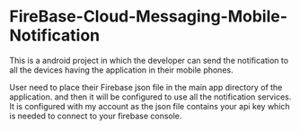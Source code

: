 # FireBase-Cloud-Messaging-Mobile-Notification
This is a android project in which the developer can send the notification to all the devices having the application in their mobile phones.

User need to place their Firebase json file in the main app directory of the application.
and then it will be configured to use all the notification services. It is configured with my account as the json file contains your api key which is needed to connect to your firebase console.

